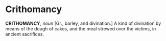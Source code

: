 # Crithomancy

**CRITHOMANCY**, _noun_ \[Gr., barley, and divination.\] A kind of divination by means of the dough of cakes, and the meal strewed over the victims, in ancient sacrifices.